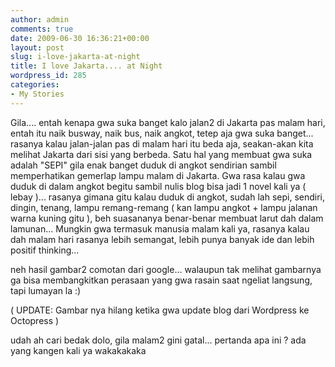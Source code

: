 ```yaml
---
author: admin
comments: true
date: 2009-06-30 16:36:21+00:00
layout: post
slug: i-love-jakarta-at-night
title: I love Jakarta.... at Night
wordpress_id: 285
categories:
- My Stories
---
```


Gila.... entah kenapa gwa suka banget kalo jalan2 di Jakarta pas malam hari, entah itu naik busway, naik bus, naik angkot, tetep aja gwa suka banget... rasanya kalau jalan-jalan pas di malam hari itu beda aja, seakan-akan kita melihat Jakarta dari sisi yang berbeda. Satu hal yang membuat gwa suka adalah "SEPI" gila enak banget duduk di angkot sendirian sambil memperhatikan gemerlap lampu malam di Jakarta. Gwa rasa kalau gwa duduk di dalam angkot begitu sambil nulis blog bisa jadi 1 novel kali ya ( lebay )... rasanya gimana gitu kalau duduk di angkot, sudah lah sepi, sendiri, dingin, tenang, lampu remang-remang ( kan lampu angkot + lampu jalanan warna kuning gitu ), beh suasananya benar-benar membuat larut dah dalam lamunan... Mungkin gwa termasuk manusia malam kali ya, rasanya kalau dah malam hari rasanya lebih semangat, lebih punya banyak ide dan lebih positif thinking... 

neh hasil gambar2 comotan dari google... walaupun tak melihat gambarnya ga bisa membangkitkan perasaan yang gwa rasain saat ngeliat langsung, tapi lumayan la :)

( UPDATE: Gambar nya hilang ketika gwa update blog dari Wordpress ke Octopress )

udah ah cari bedak dolo, gila malam2 gini gatal... pertanda apa ini ? ada yang kangen kali ya wakakakaka
